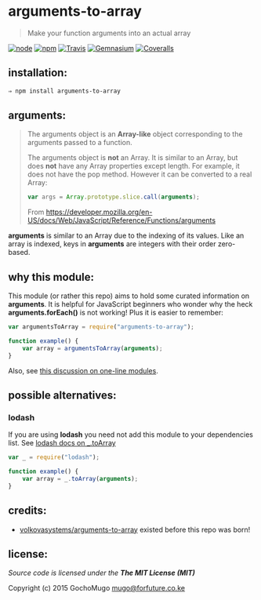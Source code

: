 
# arguments-to-array

> Make your function arguments into an actual array

[![node](https://img.shields.io/node/v/arguments-to-array.svg?style=flat-square)](https://www.npmjs.com/package/arguments-to-array) [![npm](https://img.shields.io/npm/v/arguments-to-array.svg?style=flat-square)](https://www.npmjs.com/package/arguments-to-array) [![Travis](https://img.shields.io/travis/GochoMugo/arguments-to-array.svg?style=flat-square)](https://travis-ci.org/GochoMugo/arguments-to-array) [![Gemnasium](https://img.shields.io/gemnasium/GochoMugo/arguments-to-array.svg?style=flat-square)](https://gemnasium.com/GochoMugo/arguments-to-array) [![Coveralls](https://img.shields.io/coveralls/GochoMugo/arguments-to-array.svg?style=flat-square)](https://coveralls.io/github/GochoMugo/arguments-to-array?branch=master)


## installation:

```bash
⇒ npm install arguments-to-array
```


## arguments:

> The arguments object is an **Array-like** object corresponding to the arguments passed to a function.
>
> The arguments object is **not** an Array. It is similar to an Array, but does **not** have any Array properties except length. For example, it does not have the pop method. However it can be converted to a real Array:
>
> ```js
> var args = Array.prototype.slice.call(arguments);
> ```
>
> From https://developer.mozilla.org/en-US/docs/Web/JavaScript/Reference/Functions/arguments

**arguments** is similar to an Array due to the indexing of its values. Like an array is indexed, keys in **arguments** are integers with their order zero-based.


## why this module:

This module (or rather this repo) aims to hold some curated information on **arguments**. It is helpful for JavaScript beginners who wonder why the heck **arguments.forEach()** is not working! Plus it is easier to remember:

```js
var argumentsToArray = require("arguments-to-array");

function example() {
    var array = argumentsToArray(arguments);
}
```

Also, see [this discussion on one-line modules](https://github.com/sindresorhus/ama/issues/10).


## possible alternatives:

### lodash

If you are using **lodash** you need not add this module to your dependencies list. See [lodash docs on _.toArray](https://lodash.com/docs#toArray)

```js
var _ = require("lodash");

function example() {
    var array = _.toArray(arguments);
}
```


## credits:

* [volkovasystems/arguments-to-array](https://github.com/volkovasystems/arguments-to-array) existed before this repo was born!


## license:

*Source code is licensed under the __The MIT License (MIT)__*

Copyright (c) 2015 GochoMugo <mugo@forfuture.co.ke>
